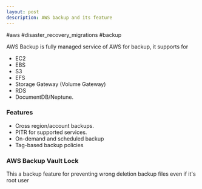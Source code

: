 ```yaml
---
layout: post
description: AWS backup and its feature
---
```


#aws #disaster_recovery_migrations #backup

AWS Backup is fully managed service of AWS for backup, it supports for
- EC2
- EBS
- S3
- EFS
- Storage Gateway (Volume Gateway)
- RDS
- DocumentDB/Neptune.

### Features
- Cross region/account backups.
- PITR for supported services.
- On-demand and scheduled backup
- Tag-based backup policies

### AWS Backup Vault Lock
This a backup feature for preventing wrong deletion backup files even if it's root user